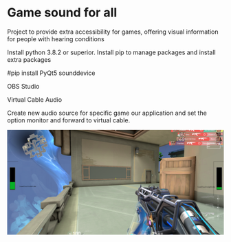 # Game sound for all
Project to provide extra accessibility for games, offering visual information for people with hearing conditions


Install python 3.8.2 or superior. Install pip to manage packages and install
extra packages 

#pip install PyQt5 sounddevice

OBS Studio

Virtual Cable Audio

Create new audio source for specific game our application and set the 
option monitor and forward to virtual cable.


![img_1.png](example.png)
